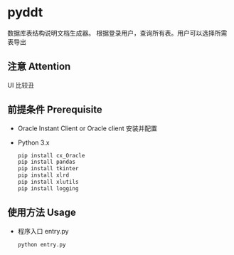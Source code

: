 # pyddt
数据库表结构说明文档生成器。
根据登录用户，查询所有表。用户可以选择所需表导出

## 注意 Attention
UI 比较丑

## 前提条件 Prerequisite

* Oracle Instant Client or Oracle client 安装并配置

* Python 3.x 

  ```bash
  pip install cx_Oracle
  pip install pandas
  pip install tkinter
  pip install xlrd
  pip install xlutils
  pip install logging
  ```



## 使用方法 Usage

* 程序入口 entry.py

  ```bash
  python entry.py
  ```

  

   